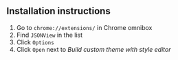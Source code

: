 
## Installation instructions
1. Go to `chrome://extensions/` in Chrome omnibox
2. Find `JSONView` in the list
3. Click `Options`
4. Click `Open` next to _Build custom theme with style editor_
